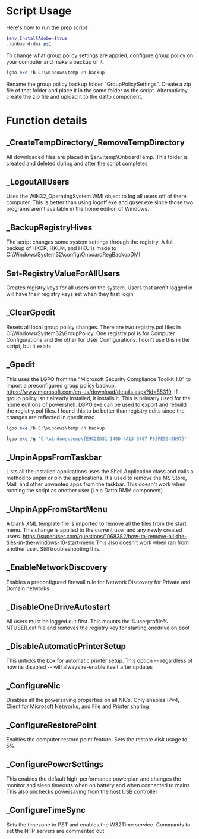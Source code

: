# Script Usage
Here's how to run the prep script

~~~ powershell
$env:InstallAdobe=$true
./onboard-dmi.ps1
~~~

To change what group policy settings are applied, configure group policy on your computer and make a backup of it.

~~~ powershell
lgpo.exe /b C:\windows\temp /n backup
~~~

Rename the group policy backup folder "GroupPolicySettings".
Create a zip file of that folder and place it in the same folder as the script.
Alternativley create the zip file and upload it to the datto component.

# Function details
## _CreateTempDirectory/_RemoveTempDirectory
All downloaded files are placed in $env:temp\OnboardTemp.
This folder is created and deleted during and after the script completes

## _LogoutAllUsers
Uses the WIN32_OperatingSystem WMI object to log all users off of there computer.
This is better than using logoff.exe and quser.exe since those two programs aren't available in the home edition of Windows.

## _BackupRegistryHives
The script changes some system settings through the registry.
A full backup of HKCR, HKLM, and HKU is made to C:\Windows\System32\config\OnboardRegBackupDMI

## Set-RegistryValueForAllUsers
Creates registry keys for all users on the system.
Users that aren't logged in will have their registry keys set when they first login

## _ClearGpedit
Resets all local group policy changes.
There are two registry.pol files in C:\Windows\System32\GroupPolicy.
One registry.pol is for Computer Configurations and the other for User Configurations.
I don't use this in the script, but it exists

## _Gpedit
This uses the LGPO from the "Microsoft Security Compliance Toolkit 1.0" to import a preconfigured group policy backup.
https://www.microsoft.com/en-us/download/details.aspx?id=55319.
If group policy isn't already installed, it installs it. This is primarly used for the home editions of powershell.
LGPO.exe can be used to export and rebuild the registry.pol files.
I found this to be better than registry edits since the changes are reflected in gpedit.msc.

~~~ powershell
lgpo.exe /b C:\windows\temp /n backup

lgpo.exe /g 'C:\windows\temp\{E9C20D51-140D-4A13-9707-F53FE5945D97}'
~~~

## _UnpinAppsFromTaskbar
Lists all the installed applications uses the Shell.Application class and calls a method to unpin or pin the applications.
It's used to remove the MS Store, Mail, and other unwanted apps from the taskbar.
This doesn't work when running the script as another user (i.e a Datto RMM component)

## _UnpinAppFromStartMenu
A blank XML template file is imported to remove all the tiles from the start menu.
This change is applied to the current user and any newly created users.
https://superuser.com/questions/1068382/how-to-remove-all-the-tiles-in-the-windows-10-start-menu
This also doesn't work when ran from another user. Still troubleshooting this.

## _EnableNetworkDiscovery
Enables a preconfigured firewall rule for Network Discovery for Private and Domain networks

## _DisableOneDriveAutostart
All users must be logged out first.
This mounts the %userprofile% NTUSER.dat file and removes the registry key for starting onedrive on boot

## _DisableAutomaticPrinterSetup
This unticks the box for automatic printer setup.
This option -- regardless of how its disabled -- will always re-enable itself after updates

## _ConfigureNic
Disables all the powersaving properties on all NICs.
Only enables IPv4, Client for Microsoft Networks, and File and Printer sharing

## _ConfigureRestorePoint
Enables the computer restore point feature.
Sets the restore disk usage to 5%

## _ConfigurePowerSettings
This enables the default high-performance powerplan and changes the monitor and sleep timeouts when on battery and when connected to mains
This also unchecks powersaving from the host USB controller

## _ConfigureTimeSync
Sets the timezone to PST and enables the W32Time service.
Commands to set the NTP servers are commented out